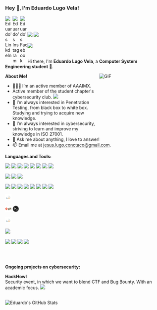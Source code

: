 <h3 title="hehehe"> Hey 👋, I'm Eduardo Lugo Vela!</h3>



<a href="https://www.linkedin.com/in/jesus-lugo-vela-1778a2260/">
  <img align="left" alt="Eduardo's LinkdeIn" width="24px" src="https://cdn.jsdelivr.net/npm/simple-icons@v3/icons/linkedin.svg" />
</a>
<a href="https://www.instagram.com/edduardovela/">
  <img align="left" alt="Eduardo's Instagram" width="24px" src="https://cdn.jsdelivr.net/npm/simple-icons@v3/icons/instagram.svg" />
</a>
<a href="https://www.facebook.com/jesuseduardo.lugovela.395">
  <img align="left" alt="Eduardo's Facebook" width="24px" src="https://cdn.jsdelivr.net/npm/simple-icons@v3/icons/facebook.svg" />
</a>
<br><br><br>
 <code><img height="20" src="https://static.platzi.com/cdn-cgi/image/width=96,quality=75,format=auto/media/learningpath/badges/bf1d1731-0634-4537-b83f-0580e4f07bb7.jpg"></code>
 <code><img height="20" src="https://static.platzi.com/cdn-cgi/image/width=1024,quality=50,format=auto/media/achievements/badge-ethical-hacking-7882aa60-a295-4abd-8891-b60c482700cf.png"></code>
<br>
<br>
<img src="https://komarev.com/ghpvc/?username=JESUSLUG&color=blueviolet">
<br />
<br />

Hi there, I'm **Eduardo Lugo Vela**, a **Computer System Engineering student** 🚀.
 <!-- I am an active member of **AAAIMX**, and an active participant in the Cybersecurity Club. -->

  <img align="right" alt="GIF" src="https://media1.tenor.com/m/XuJVg9rDXrgAAAAd/hackerman.gif" width="200" height="200"/>

**About Me!**

- 👨🏽‍💻 I’m an active member of AAAIMX. 
- Active member of the student chapter's cybersecurity club.   <code><img height="25" src="https://www.aaaimx.org/cyber/assets/images/Logocyber.png"></code>
- 🌱 I’m always interested in Penetration Testing, from black box to white box. Studying and trying to acquire new knowledge. 
- 💼 I’m always interested in cybersecurity, striving to learn and improve my knowledge in ISO 27001.
- 💬 Ask me about anything, I love to answer!
- 📫 Email me at [jesus.lugo.conctaco@gmail.com](mailto:jesus.lugo.conctaco@gmail.com).



**Languages and Tools:**  


<code><img height="20" src="https://cdn.jsdelivr.net/npm/simple-icons@v3/icons/java.svg"></code>
<code><img height="20" src="https://cdn.jsdelivr.net/npm/simple-icons@v3/icons/python.svg"></code>
<code><img height="20" src="https://cdn.jsdelivr.net/npm/simple-icons@v3/icons/php.svg"></code>
<code><img height="20" src="https://cdn.jsdelivr.net/npm/simple-icons@3.13.0/icons/laravel.svg"></code>
<code><img height="20" src="https://cdn.jsdelivr.net/npm/simple-icons@3.13.0/icons/css3.svg"></code>
<code><img height="20" src="https://cdn.jsdelivr.net/npm/simple-icons@v3/icons/bootstrap.svg"></code>
<code><img height="20" src="https://cdn.jsdelivr.net/npm/simple-icons@3.13.0/icons/javascript.svg"></code>
<code><img height="20" src="https://cdn.jsdelivr.net/npm/simple-icons@3.13.0/icons/cisco.svg"></code>

<code><img height="20" src="https://cdn.jsdelivr.net/npm/simple-icons@3.13.0/icons/linux.svg"></code>
<code><img height="20" src="https://cdn.jsdelivr.net/npm/simple-icons@3.13.0/icons/ubuntu.svg"></code>
<code><img height="20" src="https://www.svgrepo.com/show/330767/kalilinux.svg"></code>


<code><img height="20" src="https://www.kali.org/tools/nmap/images/nmap-logo.svg"></code>
<code><img height="20" src="https://www.kali.org/tools/metasploit-framework/images/metasploit-framework-logo.svg"></code>
<code><img height="20" src="https://www.kali.org/tools/spiderfoot/images/spiderfoot-logo.svg"></code>
<code><img height="20" src="https://www.kali.org/tools/gobuster/images/gobuster-logo.svg"></code>
<code><img height="20" src="https://www.kali.org/tools/dirsearch/images/dirsearch-logo.svg"></code>
<code><img height="20" src="https://www.kali.org/tools/jsql/images/jsql-logo.svg"></code>
<code><img height="20" src="https://www.kali.org/tools/burpsuite/images/burpsuite-logo.svg"></code>
<code><img height="20" src="https://www.kali.org/tools/hashcat/images/hashcat-logo.svg"></code>


<code><img height="20" src="https://raw.githubusercontent.com/github/explore/80688e429a7d4ef2fca1e82350fe8e3517d3494d/topics/mysql/mysql.png"></code>

<code><img height="20" src="https://raw.githubusercontent.com/github/explore/80688e429a7d4ef2fca1e82350fe8e3517d3494d/topics/git/git.png"></code>
<code><img height="20" src="https://raw.githubusercontent.com/github/explore/80688e429a7d4ef2fca1e82350fe8e3517d3494d/topics/terminal/terminal.png"></code>

<code><img height="20" src="https://raw.githubusercontent.com/github/explore/80688e429a7d4ef2fca1e82350fe8e3517d3494d/topics/mysql/mysql.png"></code>

<code><img height="20" src="https://cdn.jsdelivr.net/npm/simple-icons@3.13.0/icons/unity.svg"></code>

<code><img height="20" src="https://cdn.jsdelivr.net/npm/simple-icons@3.13.0/icons/blender.svg"></code>
<code><img height="20" src="https://cdn.jsdelivr.net/npm/simple-icons@3.13.0/icons/adobeaftereffects.svg"></code>
<code><img height="20" src="https://cdn.jsdelivr.net/npm/simple-icons@3.13.0/icons/adobephotoshop.svg"></code>
<code><img height="20" src="https://cdn.jsdelivr.net/npm/simple-icons@3.13.0/icons/adobeillustrator.svg"></code>


<br><br>

**Ongoing projects on cybersecurity:** 

**HackHowl**
<br>
Security event, in which we want to blend CTF and Bug Bounty. With an academic focus.
<code><img height="20" src="https://hackhowl.onrender.com/assets/logo.png"></code>
<br><br>




<img src="https://github-readme-stats.vercel.app/api?username=JESUSLUG&show_icons=true&hide_border=true&count_private=true&theme=shades-of-purple&icon_color=fad000%22" alt="Eduardo's GitHub Stats">

